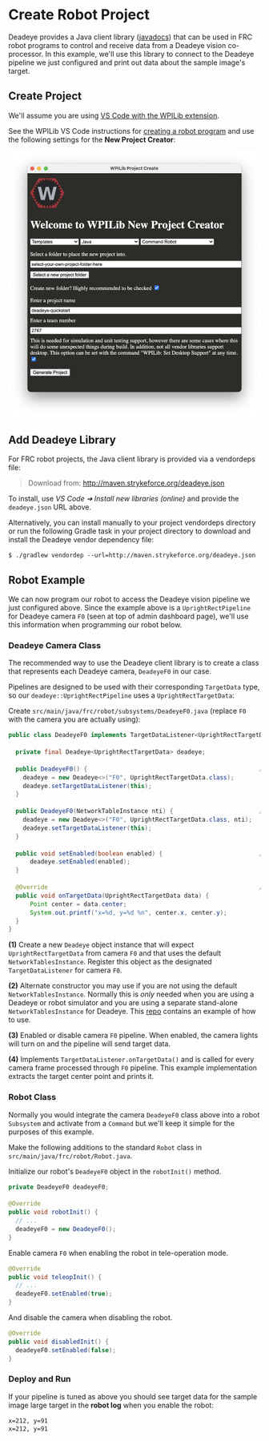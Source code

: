 # Create Robot Project

Deadeye provides a Java client library ([javadocs](../javadoc/)) that can be
used in FRC robot programs to control and receive data from a Deadeye vision
co-processor. In this example, we'll use this library to connect to the Deadeye
pipeline we just configured and print out data about the sample image\'s
target.

## Create Project

We'll assume you are using [VS Code with the WPILib extension][vscode].

[vscode]: https://docs.wpilib.org/en/stable/docs/software/vscode-overview/

See the WPILib VS Code instructions for [creating a robot
program][create-robot] and use the following settings for the **New Project
Creator**:

[create-robot]: https://docs.wpilib.org/en/stable/docs/software/vscode-overview/creating-robot-program.html

<img src="../images/wpi-new-project.png" class="screenshot" />

## Add Deadeye Library

For FRC robot projects, the Java client library is provided via a vendordeps
file:

> Download from: <http://maven.strykeforce.org/deadeye.json>

To install, use _VS Code ➔ Install new libraries (online)_ and provide the
`deadeye.json` URL above.

Alternatively, you can install manually to your project vendordeps directory or
run the following Gradle task in your project directory to download and install
the Deadeye vendor dependency file:

```console
$ ./gradlew vendordep --url=http://maven.strykeforce.org/deadeye.json
```

## Robot Example

We can now program our robot to access the Deadeye vision pipeline we just
configured above. Since the example above is a `UprightRectPipeline` for
Deadeye camera `F0` (seen at top of admin dashboard page), we'll use this
information when programming our robot below.

### Deadeye Camera Class

The recommended way to use the Deadeye client library is to create a class that
represents each Deadeye camera, `DeadeyeF0` in our case.

Pipelines are designed to be used with their corresponding `TargetData` type,
so our `deadeye::UprightRectPipeline` uses a `UprightRectTargetData`:

Create `src/main/java/frc/robot/subsystems/DeadeyeF0.java` (replace `F0` with
the camera you are actually using):

```java
public class DeadeyeF0 implements TargetDataListener<UprightRectTargetData> {

  private final Deadeye<UprightRectTargetData> deadeye;

  public DeadeyeF0() {                                                // (1)
    deadeye = new Deadeye<>("F0", UprightRectTargetData.class);
    deadeye.setTargetDataListener(this);
  }

  public DeadeyeF0(NetworkTableInstance nti) {                        // (2)
    deadeye = new Deadeye<>("F0", UprightRectTargetData.class, nti);
    deadeye.setTargetDataListener(this);
  }

  public void setEnabled(boolean enabled) {                           // (3)
      deadeye.setEnabled(enabled);
  }

  @Override                                                           // (4)
  public void onTargetData(UprightRectTargetData data) {
      Point center = data.center;
      System.out.printf("x=%d, y=%d %n", center.x, center.y);
  }
}
```

**(1)** Create a new `Deadeye` object instance that will expect
`UprightRectTargetData` from camera `F0` and that uses the default
`NetworkTablesInstance`. Register this object as the designated
`TargetDataListener` for camera `F0`.

**(2)** Alternate constructor you may use if you are not using the default
`NetworkTablesInstance`. Normally this is _only_ needed when you are using a
Deadeye or robot simulator and you are using a separate stand-alone
`NetworkTablesInstance` for Deadeye. This [repo] contains an example of how to
use.

[repo]: https://github.com/strykeforce/olympics/tree/main/vision

**(3)** Enabled or disable camera `F0` pipeline. When enabled, the camera
lights will turn on and the pipeline will send target data.

**(4)** Implements `TargetDataListener.onTargetData()` and is called for every
camera frame processed through `F0` pipeline. This example implementation
extracts the target center point and prints it.

### Robot Class

Normally you would integrate the camera `DeadeyeF0` class above into a robot
`Subsystem` and activate from a `Command` but we\'ll keep it simple for the
purposes of this example.

Make the following additions to the standard `Robot` class in
`src/main/java/frc/robot/Robot.java`.

Initialize our robot's `DeadeyeF0` object in the `robotInit()` method.

```java
private DeadeyeF0 deadeyeF0;

@Override
public void robotInit() {
  // ...
  deadeyeF0 = new DeadeyeF0();
}
```

Enable camera `F0` when enabling the robot in tele-operation mode.

```java
@Override
public void teleopInit() {
  // ...
  deadeyeF0.setEnabled(true);
}
```

And disable the camera when disabling the robot.

```java
@Override
public void disabledInit() {
  deadeyeF0.setEnabled(false);
}
```

### Deploy and Run

If your pipeline is tuned as above you should see target data for the
sample image large target in the **robot log** when you enable the
robot:

    x=212, y=91
    x=212, y=91
